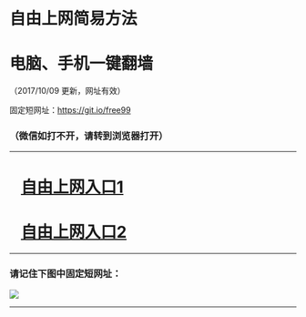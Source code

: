 ﻿# 自由上网简易方法

# 电脑、手机一键翻墙

（2017/10/09 更新，网址有效）

固定短网址：https://git.io/free99

### （微信如打不开，请转到浏览器打开）


***





# &nbsp;&nbsp; <a href="http://ft2682730892.fwq-tz-1001.info/fwqtz01.html?t=100900131199 " target="_blank">自由上网入口1</a>
# &nbsp;&nbsp; <a href="http://ft1828129904.fwq-tz-1002.info/fwqtz02.html?t=10090017007 " target="_blank">自由上网入口2</a>
***

### 请记住下图中固定短网址：

<img src="https://s3-us-west-2.amazonaws.com/fwq-1001/yjfq-20170905okok.png" /> 


***


